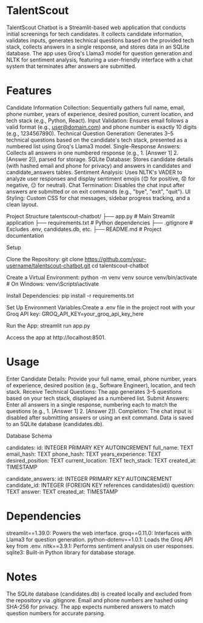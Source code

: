 # TalentScout
TalentScout Chatbot is a Streamlit-based web application that conducts initial screenings for tech candidates. It collects candidate information, validates inputs, generates technical questions based on the provided tech stack, collects answers in a single response, and stores data in an SQLite database. The app uses Groq's Llama3 model for question generation and NLTK for sentiment analysis, featuring a user-friendly interface with a chat system that terminates after answers are submitted.

# Features

Candidate Information Collection: Sequentially gathers full name, email, phone number, years of experience, desired position, current location, and tech stack (e.g., Python, React).
Input Validation: Ensures email follows a valid format (e.g., user@domain.com) and phone number is exactly 10 digits (e.g., 1234567890).
Technical Question Generation: Generates 3–5 technical questions based on the candidate's tech stack, presented as a numbered list using Groq's Llama3 model.
Single-Response Answers: Collects all answers in one numbered response (e.g., 1. [Answer 1] 2. [Answer 2]), parsed for storage.
SQLite Database: Stores candidate details (with hashed email and phone for privacy) and answers in candidates and candidate_answers tables.
Sentiment Analysis: Uses NLTK's VADER to analyze user responses and display sentiment emojis (😊 for positive, 😟 for negative, 😐 for neutral).
Chat Termination: Disables the chat input after answers are submitted or on exit commands (e.g., "bye", "exit", "quit").
UI Styling: Custom CSS for chat messages, sidebar progress tracking, and a clean layout.

Project Structure
talentscout-chatbot/
├── app.py              # Main Streamlit application
├── requirements.txt    # Python dependencies
├── .gitignore          # Excludes .env, candidates.db, etc.
├── README.md           # Project documentation

Setup

Clone the Repository:
git clone https://github.com/your-username/talentscout-chatbot.git
cd talentscout-chatbot


Create a Virtual Environment:
python -m venv venv
source venv/bin/activate  # On Windows: venv\Scripts\activate


Install Dependencies:
pip install -r requirements.txt


Set Up Environment Variables:Create a .env file in the project root with your Groq API key:
GROQ_API_KEY=your_groq_api_key_here


Run the App:
streamlit run app.py

Access the app at http://localhost:8501.


# Usage

Enter Candidate Details: Provide your full name, email, phone number, years of experience, desired position (e.g., Software Engineer), location, and tech stack.
Receive Technical Questions: The app generates 3–5 questions based on your tech stack, displayed as a numbered list.
Submit Answers: Enter all answers in a single response, numbering each to match the questions (e.g., 1. [Answer 1] 2. [Answer 2]).
Completion: The chat input is disabled after submitting answers or using an exit command. Data is saved to an SQLite database (candidates.db).

Database Schema

candidates:
id: INTEGER PRIMARY KEY AUTOINCREMENT
full_name: TEXT
email_hash: TEXT
phone_hash: TEXT
years_experience: TEXT
desired_position: TEXT
current_location: TEXT
tech_stack: TEXT
created_at: TIMESTAMP


candidate_answers:
id: INTEGER PRIMARY KEY AUTOINCREMENT
candidate_id: INTEGER (FOREIGN KEY references candidates(id))
question: TEXT
answer: TEXT
created_at: TIMESTAMP



# Dependencies

streamlit==1.39.0: Powers the web interface.
groq==0.11.0: Interfaces with Llama3 for question generation.
python-dotenv==1.0.1: Loads the Groq API key from .env.
nltk==3.9.1: Performs sentiment analysis on user responses.
sqlite3: Built-in Python library for database storage.

# Notes

The SQLite database (candidates.db) is created locally and excluded from the repository via .gitignore.
Email and phone numbers are hashed using SHA-256 for privacy.
The app expects numbered answers to match question numbers for accurate parsing.
